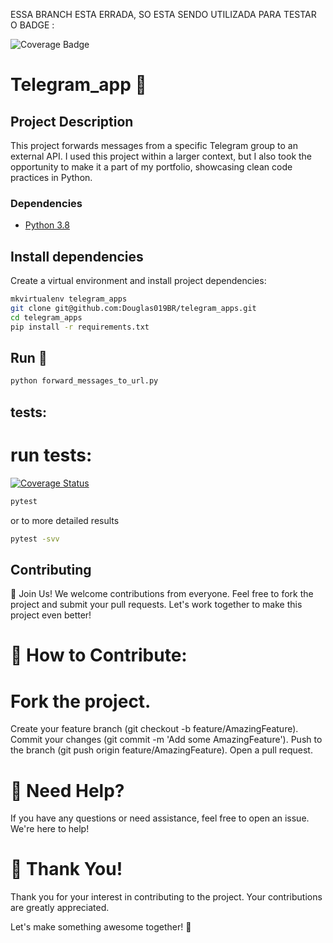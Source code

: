 ESSA BRANCH ESTA ERRADA, SO ESTA SENDO UTILIZADA PARA TESTAR O BADGE :

![Coverage Badge](https://douglas019br.github.io/telegram_apps/coverage_badge.svg)




# Telegram_app :bell:

## Project Description
This project forwards messages from a specific Telegram group to an external API. I used this project within a larger context, but I also took the opportunity to make it a part of my portfolio, showcasing clean code practices in Python.

### Dependencies

- [Python 3.8](https://www.python.org/downloads/)

## Install dependencies
Create a virtual environment and install project dependencies:


```sh
mkvirtualenv telegram_apps
git clone git@github.com:Douglas019BR/telegram_apps.git
cd telegram_apps
pip install -r requirements.txt
```
## Run  :runner:

```sh
python forward_messages_to_url.py
```

## tests:
# run tests:
[![Coverage Status](https://img.shields.io/badge/coverage-100%25-brightgreen.svg)](https://coveralls.io/github/Douglas019BR/telegram_apps)
```sh
pytest
```
or to more detailed results
```sh
pytest -svv
```



## Contributing
🚀 Join Us! We welcome contributions from everyone. Feel free to fork the project and submit your pull requests. Let's work together to make this project even better!

# 🌟 How to Contribute:

# Fork the project.
Create your feature branch (git checkout -b feature/AmazingFeature).
Commit your changes (git commit -m 'Add some AmazingFeature').
Push to the branch (git push origin feature/AmazingFeature).
Open a pull request.

# 📌 Need Help? 
If you have any questions or need assistance, feel free to open an issue. We're here to help!

# 🙏 Thank You! 
Thank you for your interest in contributing to the project. Your contributions are greatly appreciated.

Let's make something awesome together! 💪